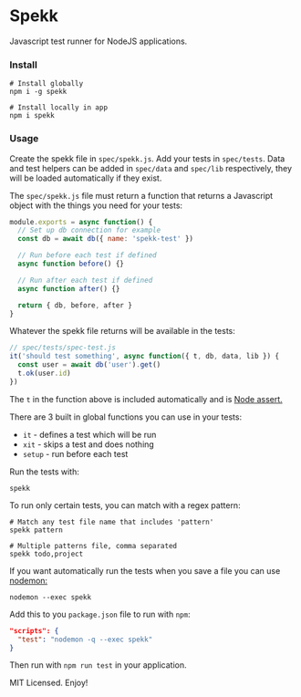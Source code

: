 # Spekk

Javascript test runner for NodeJS applications.

### Install

```
# Install globally
npm i -g spekk

# Install locally in app
npm i spekk
```

### Usage

Create the spekk file in `spec/spekk.js`. Add your tests in `spec/tests`. Data and test helpers can be added in `spec/data` and `spec/lib` respectively, they will be loaded automatically if they exist.

The `spec/spekk.js` file must return a function that returns a Javascript object with the things you need for your tests:

```js
module.exports = async function() {
  // Set up db connection for example
  const db = await db({ name: 'spekk-test' })

  // Run before each test if defined
  async function before() {}

  // Run after each test if defined
  async function after() {}

  return { db, before, after }
}
```

Whatever the spekk file returns will be available in the tests:

```js
// spec/tests/spec-test.js
it('should test something', async function({ t, db, data, lib }) {
  const user = await db('user').get()
  t.ok(user.id)
})
```

The `t` in the function above is included automatically and is [Node assert.](https://nodejs.org/api/assert.html)

There are 3 built in global functions you can use in your tests:

* `it` - defines a test which will be run
* `xit` - skips a test and does nothing
* `setup` - run before each test

Run the tests with:
```
spekk
```

To run only certain tests, you can match with a regex pattern:
```
# Match any test file name that includes 'pattern'
spekk pattern

# Multiple patterns file, comma separated
spekk todo,project
```

If you want automatically run the tests when you save a file you can use [nodemon:](https://github.com/remy/nodemon)

```
nodemon --exec spekk
```

Add this to you `package.json` file to run with `npm`:
```json
"scripts": {
  "test": "nodemon -q --exec spekk"
}
```
Then run with `npm run test` in your application.

MIT Licensed. Enjoy!

